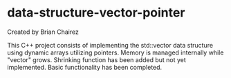 # data-structure-vector-pointer

Created by Brian Chairez

This C++ project consists of implementing the std::vector data structure using dynamic arrays utilizing pointers.
Memory is managed internally while "vector" grows. Shrinking function has been added but not yet implemented.
Basic functionality has been completed.
